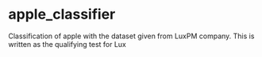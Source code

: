# apple_classifier
Classification of apple with the dataset given from LuxPM company. This is written as the qualifying test for Lux
